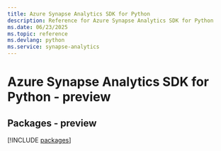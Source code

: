 ```yaml
---
title: Azure Synapse Analytics SDK for Python
description: Reference for Azure Synapse Analytics SDK for Python
ms.date: 06/23/2025
ms.topic: reference
ms.devlang: python
ms.service: synapse-analytics
---
```

# Azure Synapse Analytics SDK for Python - preview
## Packages - preview
[!INCLUDE [packages](synapse-analytics-index.md)]